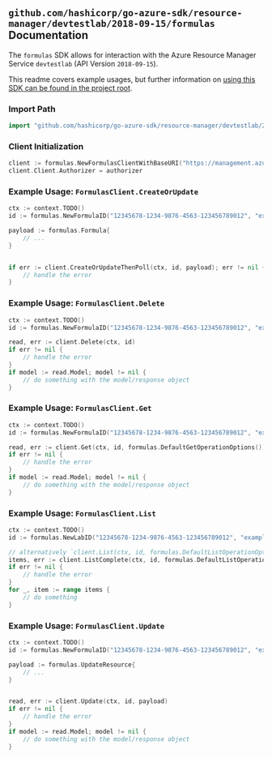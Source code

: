 
## `github.com/hashicorp/go-azure-sdk/resource-manager/devtestlab/2018-09-15/formulas` Documentation

The `formulas` SDK allows for interaction with the Azure Resource Manager Service `devtestlab` (API Version `2018-09-15`).

This readme covers example usages, but further information on [using this SDK can be found in the project root](https://github.com/hashicorp/go-azure-sdk/tree/main/docs).

### Import Path

```go
import "github.com/hashicorp/go-azure-sdk/resource-manager/devtestlab/2018-09-15/formulas"
```


### Client Initialization

```go
client := formulas.NewFormulasClientWithBaseURI("https://management.azure.com")
client.Client.Authorizer = authorizer
```


### Example Usage: `FormulasClient.CreateOrUpdate`

```go
ctx := context.TODO()
id := formulas.NewFormulaID("12345678-1234-9876-4563-123456789012", "example-resource-group", "labValue", "formulaValue")

payload := formulas.Formula{
	// ...
}


if err := client.CreateOrUpdateThenPoll(ctx, id, payload); err != nil {
	// handle the error
}
```


### Example Usage: `FormulasClient.Delete`

```go
ctx := context.TODO()
id := formulas.NewFormulaID("12345678-1234-9876-4563-123456789012", "example-resource-group", "labValue", "formulaValue")

read, err := client.Delete(ctx, id)
if err != nil {
	// handle the error
}
if model := read.Model; model != nil {
	// do something with the model/response object
}
```


### Example Usage: `FormulasClient.Get`

```go
ctx := context.TODO()
id := formulas.NewFormulaID("12345678-1234-9876-4563-123456789012", "example-resource-group", "labValue", "formulaValue")

read, err := client.Get(ctx, id, formulas.DefaultGetOperationOptions())
if err != nil {
	// handle the error
}
if model := read.Model; model != nil {
	// do something with the model/response object
}
```


### Example Usage: `FormulasClient.List`

```go
ctx := context.TODO()
id := formulas.NewLabID("12345678-1234-9876-4563-123456789012", "example-resource-group", "labValue")

// alternatively `client.List(ctx, id, formulas.DefaultListOperationOptions())` can be used to do batched pagination
items, err := client.ListComplete(ctx, id, formulas.DefaultListOperationOptions())
if err != nil {
	// handle the error
}
for _, item := range items {
	// do something
}
```


### Example Usage: `FormulasClient.Update`

```go
ctx := context.TODO()
id := formulas.NewFormulaID("12345678-1234-9876-4563-123456789012", "example-resource-group", "labValue", "formulaValue")

payload := formulas.UpdateResource{
	// ...
}


read, err := client.Update(ctx, id, payload)
if err != nil {
	// handle the error
}
if model := read.Model; model != nil {
	// do something with the model/response object
}
```

